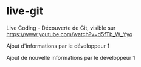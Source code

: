 # live-git
Live Coding - Découverte de Git, visible sur https://www.youtube.com/watch?v=d5fTb_W_Yyo

Ajout d'informations par le développeur 1

Ajout de nouvelle informations par le développeur 1